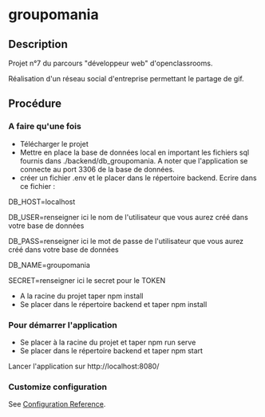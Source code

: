 # groupomania

## Description
Projet n°7 du parcours "développeur web" d'openclassrooms.

Réalisation d'un réseau social d'entreprise permettant le partage de gif.

## Procédure
### A faire qu'une fois
* Télécharger le projet
* Mettre en place la base de données local en important les fichiers sql fournis dans ./backend/db_groupomania. A noter que l'application se connecte au port 3306 de la base de données.
* créer un fichier .env et le placer dans le répertoire backend.
Ecrire dans ce fichier :

DB_HOST=localhost

DB_USER=renseigner ici le nom de l'utilisateur que vous aurez créé dans votre base de données

DB_PASS=renseigner ici le mot de passe de l'utilisateur que vous aurez créé dans votre base de données

DB_NAME=groupomania

SECRET=renseigner ici le secret pour le TOKEN

* A la racine du projet taper npm install
* Se placer dans le répertoire backend et taper npm install

### Pour démarrer l'application
* Se placer à la racine du projet et taper npm run serve
* Se placer dans le répertoire backend et taper npm start

Lancer l'application sur http://localhost:8080/

### Customize configuration
See [Configuration Reference](https://cli.vuejs.org/config/).
